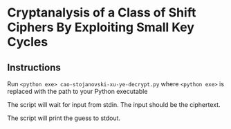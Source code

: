 # Cryptanalysis of a Class of Shift Ciphers By Exploiting Small Key Cycles

## Instructions

Run `<python exe> cao-stojanovski-xu-ye-decrypt.py` where `<python exe>` is replaced with the path to your Python executable

The script will wait for input from stdin. The input should be the ciphertext.

The script will print the guess to stdout.
